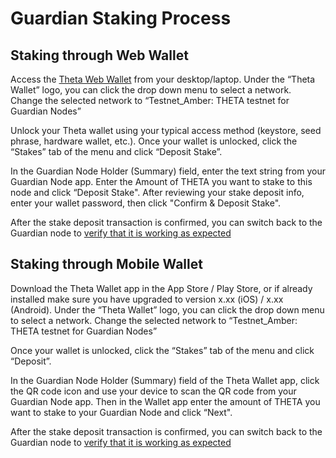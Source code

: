 # Guardian Staking Process

## Staking through Web Wallet

Access the [Theta Web Wallet](https://wallet.thetatoken.org/) from your desktop/laptop. Under the “Theta Wallet” logo, you can click the drop down menu to select a network. Change the selected network to “Testnet_Amber: THETA testnet for Guardian Nodes”

Unlock your Theta wallet using your typical access method (keystore, seed phrase, hardware wallet, etc.). Once your wallet is unlocked, click the “Stakes” tab of the menu and click “Deposit Stake”.

In the Guardian Node Holder (Summary) field, enter the text string from your Guardian Node app. Enter the Amount of THETA you want to stake to this node and click “Deposit Stake". After reviewing your stake deposit info, enter your wallet password, then click "Confirm & Deposit Stake".  

After the stake deposit transaction is confirmed, you can switch back to the Guardian node to [verify that it is working as expected](docs/GUI.md#verify-the-guardian-node)

## Staking through Mobile Wallet

Download the Theta Wallet app in the App Store / Play Store, or if already installed make sure  you have upgraded to version x.xx (iOS) / x.xx (Android). Under the “Theta Wallet” logo, you can click the drop down menu to select a network. Change the selected network to “Testnet_Amber: THETA testnet for Guardian Nodes”

Once your wallet is unlocked, click the “Stakes” tab of the menu and click “Deposit”.

In the Guardian Node Holder (Summary) field of the Theta Wallet app, click the QR code icon and use your device to scan the QR code from your Guardian Node app. Then in the Wallet app enter the amount of THETA you want to stake to your Guardian Node and click “Next". 

After the stake deposit transaction is confirmed, you can switch back to the Guardian node to [verify that it is working as expected](docs/GUI.md#verify-the-guardian-node)

